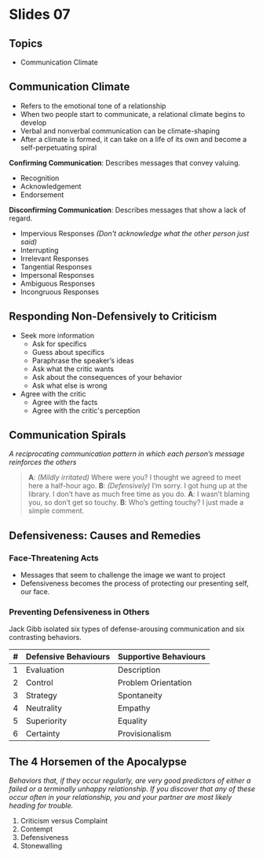 # Slides 07

## Topics
* Communication Climate

## Communication Climate
* Refers to the emotional tone of a relationship
* When two people start to communicate, a relational climate begins to develop
* Verbal and nonverbal communication can be climate-shaping
* After a climate is formed, it can take on a life of its own and become a self-perpetuating spiral

**Confirming Communication**: Describes messages that convey valuing.
* Recognition
* Acknowledgement
* Endorsement

**Disconfirming Communication**: Describes messages that show a lack of regard.
* Impervious Responses *(Don't acknowledge what the other person just said)*
* Interrupting
* Irrelevant Responses
* Tangential Responses
* Impersonal Responses
* Ambiguous Responses
* Incongruous Responses

## Responding Non-Defensively to Criticism
* Seek more information
  * Ask for specifics
  * Guess about specifics
  * Paraphrase the speaker’s ideas
  * Ask what the critic wants
  * Ask about the consequences of your behavior
  * Ask what else is wrong
* Agree with the critic
  * Agree with the facts
  * Agree with the critic's perception


## Communication Spirals
*A reciprocating communication pattern in which each person’s message reinforces the others*

 >**A**: *(Mildly irritated)* Where were you? I thought we agreed to meet here a half-hour ago.
 >**B**: *(Defensively)* I’m sorry. I got hung up at the library. I don’t have as much free time as you do.
 >**A**: I wasn’t blaming you, so don’t get so touchy.
 >**B**: Who’s getting touchy? I just made a simple comment.

## Defensiveness: Causes and Remedies
### Face-Threatening Acts
* Messages that seem to challenge the image we want to project
* Defensiveness becomes the process of protecting our presenting self, our face.

### Preventing Defensiveness in Others
Jack Gibb isolated six types of defense-arousing communication and six contrasting behaviors.

| # | Defensive Behaviours | Supportive Behaviours |
| :-------------| :------------- | :------------- |
|1 | Evaluation        | Description       |
| 2| Control        | Problem Orientation       |
| 3| Strategy        | Spontaneity       |
| 4| Neutrality        | Empathy       |
| 5| Superiority        | Equality       |
| 6| Certainty        | Provisionalism       |

## The 4 Horsemen of the Apocalypse
*Behaviors that, if they occur regularly, are very good predictors of either a failed or a terminally unhappy relationship. If you discover that any of these occur often in your relationship, you and your partner are most likely heading for trouble.*

1. Criticism versus Complaint
2. Contempt
3. Defensiveness
4. Stonewalling
